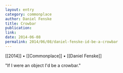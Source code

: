 ```yaml
---
layout: entry
category: commonplace
author: Daniel Fenske
title: Crowbar
publication:
link: 
date: 2014-06-08
permalink: 2014/06/08/daniel-fenske-id-be-a-crowbar
---
```


[[2014]] • [[Commonplace]] • [[Daniel Fenske]]

"If I were an object I'd be a crowbar."